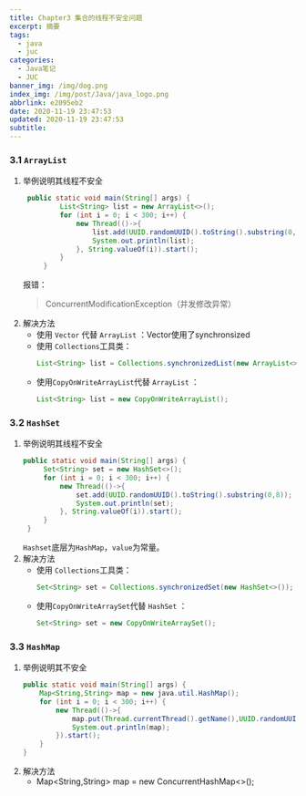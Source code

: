 ```yaml
---
title: Chapter3 集合的线程不安全问题
excerpt: 摘要
tags:
  - java
  - juc
categories:
  - Java笔记
  - JUC
banner_img: /img/dog.png
index_img: /img/post/Java/java_logo.png
abbrlink: e2095eb2
date: 2020-11-19 23:47:53
updated: 2020-11-19 23:47:53
subtitle:
---
```

### 3.1 `ArrayList`
1. 举例说明其线程不安全
   ```java
    public static void main(String[] args) {
            List<String> list = new ArrayList<>();
            for (int i = 0; i < 300; i++) {
                new Thread(()->{
                    list.add(UUID.randomUUID().toString().substring(0,8));
                    System.out.println(list);
                }, String.valueOf(i)).start();
            }
        }
   ```
    报错：
    > ConcurrentModificationException（并发修改异常）
2. 解决方法
   * 使用 `Vector` 代替 `ArrayList` ：Vector使用了synchronsized
   * 使用 `Collections`工具类：
        ```java
        List<String> list = Collections.synchronizedList(new ArrayList<>());
        ```
   * 使用`CopyOnWriteArrayList`代替 `ArrayList` ：
        ```java
        List<String> list = new CopyOnWriteArrayList();
        ```

### 3.2 `HashSet`
1. 举例说明其线程不安全  
   ```java
   public static void main(String[] args) {
        Set<String> set = new HashSet<>();
        for (int i = 0; i < 300; i++) {
            new Thread(()->{
                set.add(UUID.randomUUID().toString().substring(0,8));
                System.out.println(set);
            }, String.valueOf(i)).start();
        }
    }
    ```
    `Hashset`底层为`HashMap`，`value`为常量。
2. 解决方法
   * 使用 `Collections`工具类：
        ```java
        Set<String> set = Collections.synchronizedSet(new HashSet<>());
        ```
   * 使用`CopyOnWriteArraySet`代替 `HashSet` ：
        ```java
        Set<String> set = new CopyOnWriteArraySet();
        ```

### 3.3 `HashMap`
1. 举例说明其不安全
    ```java
    public static void main(String[] args) {
        Map<String,String> map = new java.util.HashMap();
        for (int i = 0; i < 300; i++) {
            new Thread(()->{
                map.put(Thread.currentThread().getName(),UUID.randomUUID().toString().substring(0, 8));
                System.out.println(map);
            }).start();
        }
    }
    ```
2. 解决方法
    * Map<String,String> map = new ConcurrentHashMap<>();